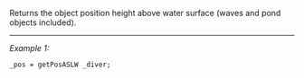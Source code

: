 Returns the object position height above water surface (waves and pond objects included).


---
*Example 1:*
```sqf
_pos = getPosASLW _diver;
```